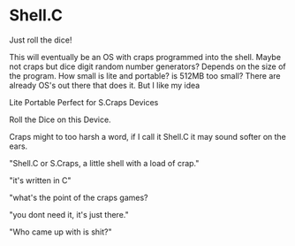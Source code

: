 # Shell.C

Just roll the dice!

This will eventually be an OS with craps programmed into the shell.
Maybe not craps but dice digit random number generators?
Depends on the size of the program.
How small is lite and portable?
is 512MB too small?
There are already OS's out there that does it.
But I like my idea

Lite Portable Perfect for S.Craps Devices

Roll the Dice on this Device.

Craps might to too harsh a word, if I call it Shell.C it may sound softer on the ears.

"Shell.C or S.Craps, a little shell with a load of crap."

"it's written in C"

"what's the point of the craps games?

"you dont need it, it's just there."

"Who came up with is shit?"
